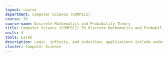 ```yaml
---
layout: course 
department: Computer Science (COMPSCI)
course: 70
course-name: Discrete Mathematics and Probability Theory
title: Computer Science (COMPSCI) 70 Discrete Mathematics and Probability Theory
units: 4
tools: LaTeX
description: Logic, infinity, and induction; applications include undecidability and stable marriage problem. Modular arithmetic and GCDs; applications include primality testing and cryptography. Polynomials; examples include error correcting codes and interpolation. Probability including sample spaces, independence, random variables, law of large numbers; examples include load balancing, existence arguments, Bayesian inference.
cluster: Computer Science
---
```


